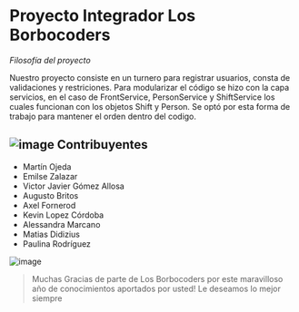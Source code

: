 # Proyecto Integrador Los Borbocoders
 *Filosofía del proyecto*

Nuestro proyecto consiste en un turnero para registrar usuarios, consta de validaciones y restriciones. 
Para modularizar el código se hizo con la capa servicios, en el caso de FrontService, PersonService y ShiftService 
los cuales funcionan con los objetos Shift y Person.
Se optó por esta forma de trabajo para mantener el orden dentro del codigo.

## ![image](https://user-images.githubusercontent.com/95186593/206818664-69e6a70e-ecc1-4753-9a62-6ed80c8ec7aa.png) Contribuyentes
- Martín Ojeda
- Emilse Zalazar
- Victor Javier Gómez Allosa
- Augusto Britos
- Axel Fornerod
- Kevin Lopez Córdoba
- Alessandra Marcano
- Matias Didizius
- Paulina Rodríguez


![image](https://user-images.githubusercontent.com/95186593/206818305-cbe86a3c-942d-4d77-9e9c-2aacd214489d.png)
> Muchas Gracias de parte de Los Borbocoders por este maravilloso año de conocimientos aportados por usted! Le deseamos lo mejor siempre
